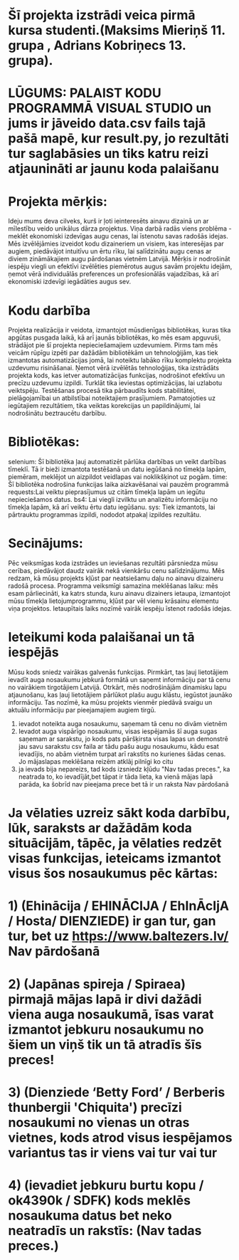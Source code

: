 #  Šī projekta izstrādi veica pirmā kursa studenti.(Maksims Mieriņš 11. grupa , Adrians Kobriņecs 13. grupa).
# LŪGUMS: PALAIST KODU PROGRAMMĀ VISUAL STUDIO un jums ir jāveido data.csv fails tajā pašā mapē, kur result.py, jo rezultāti tur saglabāsies un tiks katru reizi atjaunināti ar jaunu koda palaišanu
# Projekta mērķis:
Ideju mums deva cilveks, kurš ir ļoti ieinteresēts ainavu dizainā un ar mīlestību veido unikālus dārza projektus. Viņa darbā radās viens problēma - meklēt ekonomiski izdevīgas augu cenas, lai īstenotu savas radošās idejas.
Mēs izvēlējāmies izveidot kodu dizaineriem un visiem, kas interesējas par augiem, piedāvājot intuitīvu un ērtu rīku, lai salīdzinātu augu cenas ar diviem zināmākajiem augu pārdošanas vietnēm Latvijā. Mērķis ir nodrošināt iespēju viegli un efektīvi izvēlēties piemērotus augus savām projektu idejām, ņemot vērā individuālās preferences un profesionālās vajadzības, kā arī ekonomiski izdevīgi iegādāties augus sev.
# Kodu darbība
Projekta realizācija ir veidota, izmantojot mūsdienīgas bibliotēkas, kuras tika apgūtas pusgada laikā, kā arī jaunās bibliotēkas, ko mēs esam apguvuši, strādājot pie šī projekta nepieciešamajiem uzdevumiem. 
Pirms tam mēs veicām rūpīgu izpēti par dažādām bibliotēkām un tehnoloģijām, kas tiek izmantotas automatizācijas jomā, lai noteiktu labāko rīku komplektu projekta uzdevumu risināšanai. Ņemot vērā izvēlētās tehnoloģijas, tika izstrādāts projekta kods, kas ietver automatizācijas funkcijas, nodrošinot efektīvu un precīzu uzdevumu izpildi. Turklāt tika ieviestas optimizācijas, lai uzlabotu veiktspēju. Testēšanas procesā tika pārbaudīts kods stabilitātei, pielāgojamībai un atbilstībai noteiktajiem prasījumiem. Pamatojoties uz iegūtajiem rezultātiem, tika veiktas korekcijas un papildinājumi, lai nodrošinātu beztraucētu darbību.
# Bibliotēkas:
selenium: Šī bibliotēka ļauj automatizēt pārlūka darbības un veikt darbības tīmeklī. Tā ir bieži izmantota testēšanā un datu iegūšanā no tīmekļa lapām, piemēram, meklējot un aizpildot veidlapas vai noklikšķinot uz pogām.
time: Šī bibliotēka nodrošina funkcijas laika aizkavēšanai vai pauzēm programmā
requests:Lai veiktu pieprasījumus uz citām tīmekļa lapām un iegūtu nepieciešamos datus.
bs4: Lai viegli izvilktu un analizētu informāciju no tīmekļa lapām, kā arī veiktu ērtu datu iegūšanu. 
sys: Tiek izmantots, lai pārtrauktu programmas izpildi, nododot atpakaļ izpildes rezultātu.

# Secinājums:
Pēc veiksmīgas koda izstrādes un ieviešanas rezultāti pārsniedza mūsu cerības, piedāvājot daudz vairāk nekā vienkāršu cenu salīdzinājumu. Mēs redzam, kā mūsu projekts kļūst par neatsiešamu daļu no ainavu dizaineru radošā procesa.
Programma veiksmīgi samazina meklēšanas laiku: mēs esam pārliecināti, ka katrs stunda, kuru ainavu dizainers ietaupa, izmantojot mūsu tīmekļa lietojumprogrammu, kļūst par vēl vienu krāsainu elementu viņa projektos. Ietaupītais laiks nozīmē vairāk iespēju īstenot radošās idejas.
# Ieteikumi koda palaišanai un tā iespējās
Mūsu kods sniedz vairākas galvenās funkcijas. Pirmkārt, tas ļauj lietotājiem ievadīt auga nosaukumu jebkurā formātā un saņemt informāciju par tā cenu no vairākiem tirgotājiem Latvijā.
Otrkārt, mēs nodrošinājām dinamisku lapu atjaunošanu, kas ļauj lietotājiem pārlūkot plašu augu klāstu, iegūstot jaunāko informāciju. Tas nozīmē, ka mūsu projekts vienmēr piedāvā svaigu un aktuālu informāciju par pieejamajiem augiem tirgū.
1) ievadot noteikta auga nosaukumu, saņemam tā cenu no divām vietnēm
2) Ievadot auga vispārīgo nosaukumu, visas iespējamās šī auga sugas saņemam ar sarakstu, jo kods pats pāršķirsta visas lapas un demonstrē jau savu sarakstu csv faila ar tādu pašu augu nosaukumu, kādu esat ievadījis, no abām vietnēm turpat arī rakstīts no kurienes šādas cenas. Jo mājaslapas meklēšana reizēm atklāj pilnīgi ko citu
3) ja ievads bija nepareizs, tad kods izsniedz kļūdu "Nav tadas preces.", ka neatrada to, ko ievadījāt,bet tāpat ir tāda lieta, ka vienā mājas lapā parāda, ka šobrīd nav pieejama prece bet tā ir un raksta Nav pārdošanā
# Ja vēlaties uzreiz sākt koda darbību, lūk, saraksts ar dažādām koda situācijām, tāpēc, ja vēlaties redzēt visas funkcijas, ieteicams izmantot visus šos nosaukumus pēc kārtas:
# 1) (Ehinācija / EHINĀCIJA / EhInĀcIjA / Hosta/ DIENZIEDE) ir gan tur, gan tur, bet uz https://www.baltezers.lv/ Nav pārdošanā
# 2) (Japānas spireja / Spiraea) pirmajā mājas lapā ir divi dažādi viena auga nosaukumā, īsas varat izmantot jebkuru nosaukumu no šiem un viņš tik un tā atradīs šīs preces! 
# 3) (Dienziede ‘Betty Ford’ / Berberis thunbergii 'Chiquita') precīzi nosaukumi no vienas un otras vietnes, kods atrod visus iespējamos variantus tas ir viens vai tur vai tur
# 4) (ievadiet jebkuru burtu kopu / ok4390k / SDFK) kods meklēs nosaukuma datus bet neko neatradīs un rakstīs: (Nav tadas preces.)


